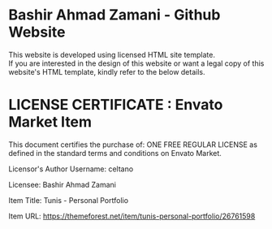 # Bashir Ahmad Zamani - Github Website

This website is developed using licensed HTML site template. <br/>
If you are interested in the design of this website or want a legal copy of this website's HTML template, kindly refer to the below details.

LICENSE CERTIFICATE : Envato Market Item
==============================================

This document certifies the purchase of:
ONE FREE REGULAR LICENSE
as defined in the standard terms and conditions on Envato Market.

Licensor's Author Username:
celtano

Licensee:
Bashir Ahmad Zamani

Item Title:
Tunis - Personal Portfolio

Item URL:
https://themeforest.net/item/tunis-personal-portfolio/26761598
